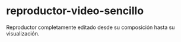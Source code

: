 # reproductor-video-sencillo
Reproductor completamente editado desde su composición hasta su visualización.
